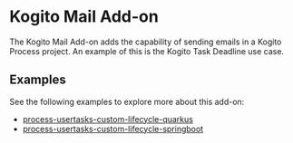# Kogito Mail Add-on

The Kogito Mail Add-on adds the capability of sending emails in a Kogito Process project. An example of this is the Kogito Task
Deadline use case. <!-- TODO: reference needed -->

<!-- TODO: this add-on is lacking documentation in the official docs. Please see: https://issues.redhat.com/browse/KOGITO-5562 -->

## Examples

See the following examples to explore more about this add-on:

- [process-usertasks-custom-lifecycle-quarkus](https://github.com/kiegroup/kogito-examples/tree/stable/kogito-quarkus-examples/process-usertasks-custom-lifecycle-quarkus)
- [process-usertasks-custom-lifecycle-springboot](https://github.com/kiegroup/kogito-examples/tree/stable/kogito-springboot-examples/process-usertasks-custom-lifecycle-springboot)
